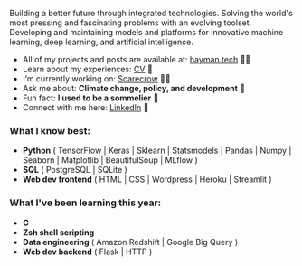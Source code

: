 <p align="left">Building a better future through integrated technologies. Solving the world's most pressing and fascinating problems with an evolving toolset. Developing and maintaining models and platforms for innovative machine learning, deep learning, and artificial intelligence.</p>  

<ul>
<li> All of my projects and posts are available at: <a href="https://hayman.tech">hayman.tech</a> 👨‍💻 </li>
<li> Learn about my experiences: <a href="https://bigdata416011915.files.wordpress.com/2020/12/michaelhaymancv201210.pdf">CV</a> 📄 </li>
<li> I’m currently working on: <a href="https://github.com/mdghayman/Scarecrow">Scarecrow</a> 👨‍🌾 </li>
<li> Ask me about: <b>Climate change, policy, and development</b> 🌱 </li>
<li> Fun fact: <b>I used to be a sommelier</b> 🍷 </li>
<li> Connect with me here: <a href="https://linkedin.com/in/michael-hayman-uk">LinkedIn</a> 👋 </li>
</ul>

<h3 align="left">What I know best:</h3>
<ul>
<li> <b>Python</b> ( TensorFlow | Keras | Sklearn | Statsmodels | Pandas | Numpy | Seaborn | Matplotlib | BeautifulSoup | MLflow ) </li>
<li> <b>SQL</b> ( PostgreSQL | SQLite ) </li>
<li> <b>Web dev frontend</b> ( HTML | CSS | Wordpress | Heroku | Streamlit ) </li>
</ul>

<h3 align="left">What I've been learning this year:</h3>
<ul>
<li> <b>C</b> </li>
<li> <b>Zsh shell scripting</b> </li>
<li> <b>Data engineering</b> ( Amazon Redshift | Google Big Query ) </li>
<li> <b>Web dev backend</b> ( Flask | HTTP ) </li>
</ul>

